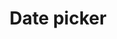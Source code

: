 ---
layout: pattern
categories: [patterns, date-picker]
title: Date picker
type: [sub-nav-item]
variations: true
permalink: /patterns/date-picker/
overview: Lorem ipsum dolor sit amet, consectetur adipiscing elit, sed do eiusmod tempor incididunt ut labore et dolore magna aliqua. Interdum velit euismod in pellentesque. 
description: |
    
usa-link: "https://designsystem.digital.gov/components/date-picker"
specification: |
label: Appointment date
date-description: mm/dd/yyyy
#spec:

### Paths to view design and code... 
## designimg: can be used to show an image of the design until a coded version can be created. The htmlpath & csspath should be located in the pattens folder. Read more about creating coded components in /docs/creating-patterns 
# designimg: 
htmlpath: patterns/date-picker/date-picker.md
csspath: patterns/date-picker/index.scss
---